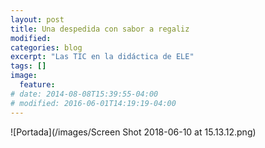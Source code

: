 ```yaml
---
layout: post
title: Una despedida con sabor a regaliz
modified:
categories: blog
excerpt: "Las TIC en la didáctica de ELE"
tags: []
image:
  feature:
# date: 2014-08-08T15:39:55-04:00
# modified: 2016-06-01T14:19:19-04:00
---
```


![Portada](/images/Screen Shot 2018-06-10 at 15.13.12.png)
